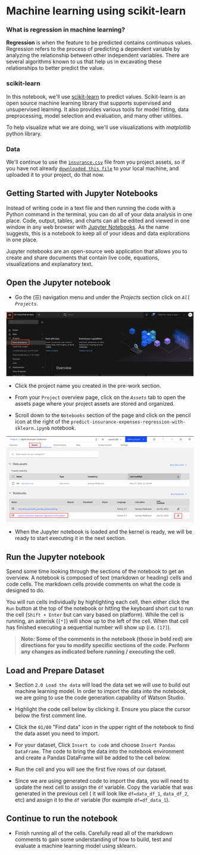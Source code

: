 # Machine learning using scikit-learn

### What is regression in machine learning?

**Regression** is when the feature to be predicted contains continuous values. Regression refers to the process of predicting a dependent variable by analyzing the relationship between other independent variables. There are several algorithms known to us that help us in excavating these relationships to better predict the value.

### scikit-learn

In this notebook, we'll use [scikit-learn](https://scikit-learn.org/stable/) to predict values. Scikit-learn is an open source machine learning library that supports supervised and unsupervised learning. It also provides various tools for model fitting, data preprocessing, model selection and evaluation, and many other utilities.

To help visualize what we are doing, we'll use visualizations with *matplotlib* python library.

### Data

We'll continue to use the [`insurance.csv`](https://www.kaggle.com/noordeen/insurance-premium-prediction/download) file from you project assets, so if you have not already [`downloaded this file`](https://www.kaggle.com/noordeen/insurance-premium-prediction/download) to your local machine, and uploaded it to your project, do that now.

## Getting Started with Jupyter Notebooks

Instead of writing code in a text file and then running the code with a Python command in the terminal, you can do all of your data analysis in one place. Code, output, tables, and charts can all be edited and viewed in one window in any web browser with [Jupyter Notebooks](https://jupyter.org/). As the name suggests, this is a notebook to keep all of your ideas and data explorations in one place.

Jupyter notebooks are an open-source web application that allows you to create and share documents that contain live code, equations, visualizations and explanatory text.

## Open the Jupyter notebook

* Go the (☰) navigation menu and under the *Projects* section click on *`All Projects`*.

![(☰) Menu -> Projects](../assets/images/python/cpd-menu-projects.png)

* Click the project name you created in the pre-work section.

* From your `Project` overview page, click on the *`Assets`* tab to open the assets page where your project assets are stored and organized.

* Scroll down to the `Notebooks` section of the page and click on the pencil icon at the right of the `predict-insurance-expenses-regression-with-sklearn.ipynb` notebook.

![open notebook](../assets/images/mlsklearn/mlsklearn-open-notebook.png)

* When the Jupyter notebook is loaded and the kernel is ready, we will be ready to start executing it in the next section.

## Run the Jupyter notebook

Spend some time looking through the sections of the notebook to get an overview. A notebook is composed of text (markdown or heading) cells and code cells. The markdown cells provide comments on what the code is designed to do.

You will run cells individually by highlighting each cell, then either click the `Run` button at the top of the notebook or hitting the keyboard short cut to run the cell (`Shift + Enter` but can vary based on platform). While the cell is running, an asterisk (`[*]`) will show up to the left of the cell. When that cell has finished executing a sequential number will show up (i.e. `[17]`).

> **Note: Some of the comments in the notebook (those in bold red) are directions for you to modify specific sections of the code. Perform any changes as indicated before running / executing the cell.**

## Load and Prepare Dataset

* Section `2.0 Load the data` will load the data set we will use to build out machine learning model. In order to import the data into the notebook, we are going to use the code generation capability of Watson Studio.

* Highlight the code cell below by clicking it. Ensure you place the cursor below the first comment line.

* Click the `01/00` "Find data" icon in the upper right of the notebook to find the data asset you need to import.

* For your dataset, Click `Insert to code` and choose `Insert Pandas DataFrame`. The code to bring the data into the notebook environment and create a Pandas DataFrame will be added to the cell below.

* Run the cell and you will see the first five rows of our dataset.

* Since we are using generated code to import the data, you will need to update the next cell to assign the `df` variable. Copy the variable that was generated in the previous cell ( it will look like `df=data_df_1`, `data_df_2`, etc) and assign it to the `df` variable (for example `df=df_data_1`).

## Continue to run the notebook

* Finish running all of the cells. Carefully read all of the markdown comments to gain some understanding of how to build, test and evaluate a machine learning model using sklearn.
